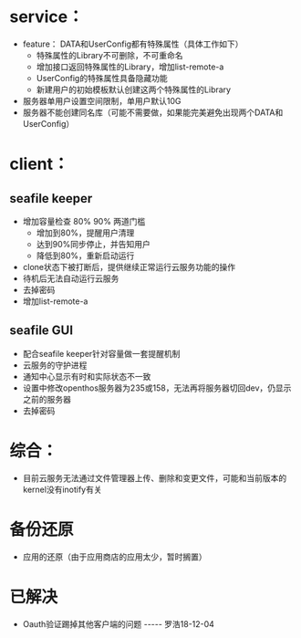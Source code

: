 # service：
  - feature： DATA和UserConfig都有特殊属性（具体工作如下）
    - 特殊属性的Library不可删除，不可重命名
    - 增加接口返回特殊属性的Library，增加list-remote-a
    - UserConfig的特殊属性具备隐藏功能
    - 新建用户的初始模板默认创建这两个特殊属性的Library
  - 服务器单用户设置空间限制，单用户默认10G
  - 服务器不能创建同名库（可能不需要做，如果能完美避免出现两个DATA和UserConfig）

# client：
## seafile keeper
  - 增加容量检查 80% 90% 两道门槛
    - 增加到80%，提醒用户清理
    - 达到90%同步停止，并告知用户
    - 降低到80%，重新启动运行
  - clone状态下被打断后，提供继续正常运行云服务功能的操作
  - 待机后无法自动运行云服务
  - 去掉密码
  - 增加list-remote-a
  
## seafile GUI
  - 配合seafile keeper针对容量做一套提醒机制
  - 云服务的守护进程
  - 通知中心显示有时和实际状态不一致
  - 设置中修改openthos服务器为235或158，无法再将服务器切回dev，仍显示之前的服务器
  - 去掉密码

# 综合：
  
  - 目前云服务无法通过文件管理器上传、删除和变更文件，可能和当前版本的kernel没有inotify有关

# 备份还原
  - 应用的还原（由于应用商店的应用太少，暂时搁置）
  
# 已解决
  - Oauth验证踢掉其他客户端的问题 ----- 罗浩18-12-04
